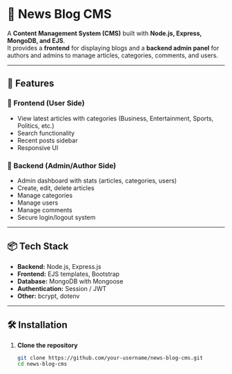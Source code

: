 # 📰 News Blog CMS

A **Content Management System (CMS)** built with **Node.js, Express, MongoDB, and EJS**.  
It provides a **frontend** for displaying blogs and a **backend admin panel** for authors and admins to manage articles, categories, comments, and users.

---

## 🚀 Features

### 🔹 Frontend (User Side)
- View latest articles with categories (Business, Entertainment, Sports, Politics, etc.)
- Search functionality
- Recent posts sidebar
- Responsive UI

### 🔹 Backend (Admin/Author Side)
- Admin dashboard with stats (articles, categories, users)
- Create, edit, delete articles
- Manage categories
- Manage users
- Manage comments
- Secure login/logout system

---

## 📦 Tech Stack
- **Backend:** Node.js, Express.js
- **Frontend:** EJS templates, Bootstrap
- **Database:** MongoDB with Mongoose
- **Authentication:** Session / JWT
- **Other:** bcrypt, dotenv

---

## 🛠 Installation

1. **Clone the repository**
   ```bash
   git clone https://github.com/your-username/news-blog-cms.git
   cd news-blog-cms

